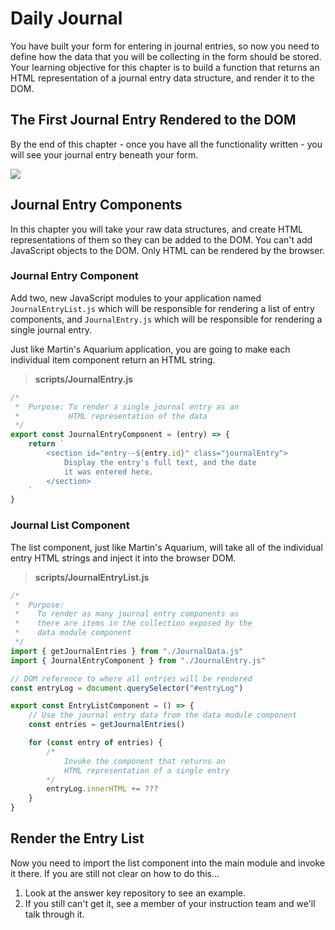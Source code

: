 # Daily Journal

You have built your form for entering in journal entries, so now you need to define how the data that you will be collecting in the form should be stored. Your learning objective for this chapter is to build a function that returns an HTML representation of a journal entry data structure, and render it to the DOM.

## The First Journal Entry Rendered to the DOM

By the end of this chapter - once you have all the functionality written - you will see your journal entry beneath your form.

![](./images/first-journal-entry.png)


## Journal Entry Components

In this chapter you will take your raw data structures, and create HTML representations of them so they can be added to the DOM. You can't add JavaScript objects to the DOM. Only HTML can be rendered by the browser.

### Journal Entry Component

Add two, new JavaScript modules to your application named `JournalEntryList.js` which will be responsible for rendering a list of entry components, and `JournalEntry.js` which will be responsible for rendering a single journal entry.

Just like Martin's Aquarium application, you are going to make each individual item component return an HTML string.

> **scripts/JournalEntry.js**

```js
/*
 *  Purpose: To render a single journal entry as an
 *           HTML representation of the data
 */
export const JournalEntryComponent = (entry) => {
    return `
        <section id="entry--${entry.id}" class="journalEntry">
            Display the entry's full text, and the date
            it was entered here.
        </section>
    `
}
```

### Journal List Component

The list component, just like Martin's Aquarium, will take all of the individual entry HTML strings and inject it into the browser DOM.

> **scripts/JournalEntryList.js**

```js
/*
 *  Purpose:
 *    To render as many journal entry components as
 *    there are items in the collection exposed by the
 *    data module component
 */
import { getJournalEntries } from "./JournalData.js"
import { JournalEntryComponent } from "./JournalEntry.js"

// DOM reference to where all entries will be rendered
const entryLog = document.querySelector("#entryLog")

export const EntryListComponent = () => {
    // Use the journal entry data from the data module component
    const entries = getJournalEntries()

    for (const entry of entries) {
        /*
            Invoke the component that returns an
            HTML representation of a single entry
        */
        entryLog.innerHTML += ???
    }
}
```

## Render the Entry List

Now you need to import the list component into the main module and invoke it there. If you are still not clear on how to do this...

1. Look at the answer key repository to see an example.
1. If you still can't get it, see a member of your instruction team and we'll talk through it.
